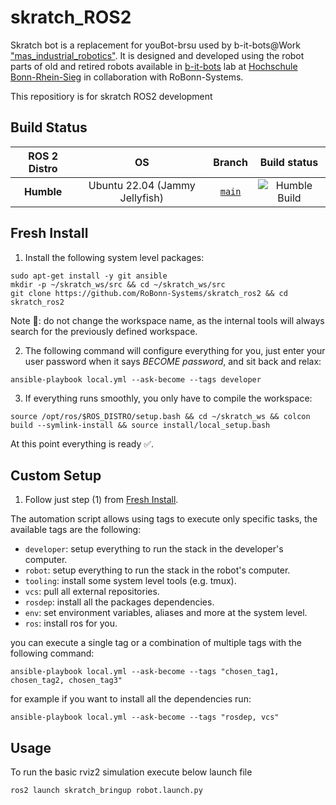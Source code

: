 # skratch_ROS2

Skratch bot is a replacement for youBot-brsu used by b-it-bots@Work ["mas_industrial_robotics"](https://b-it-bots.readthedocs.io/projects/mas-industrial-robotics/en/latest/index.html). It is designed and developed using the robot parts of old and retired robots available in [b-it-bots](https://www.h-brs.de/en/a2s/b-it-bots) lab at [Hochschule Bonn-Rhein-Sieg](https://www.h-brs.de/en) in collaboration with RoBonn-Systems.

This repositiory is for skratch ROS2 development

## Build Status

ROS 2 Distro | OS     | Branch | Build status
:----------: | :----: | :----: | :----------:
**Humble**   | Ubuntu 22.04 (Jammy Jellyfish)  | [`main`](https://github.com/RoBonn-Systems/skratch_ros2/tree/main) | ![Humble Build](https://github.com/RoBonn-Systems/skratch_ros2/actions/workflows/main.yaml/badge.svg?branch=main)

## Fresh Install

1. Install the following system level packages:

```console
sudo apt-get install -y git ansible
mkdir -p ~/skratch_ws/src && cd ~/skratch_ws/src
git clone https://github.com/RoBonn-Systems/skratch_ros2 && cd skratch_ros2
```

Note 📌: do not change the workspace name, as the internal tools will always search for the previously defined workspace.

2. The following command will configure everything for you, just enter your user password when it says *BECOME password*, and sit back and relax:

```console
ansible-playbook local.yml --ask-become --tags developer
```

3. If everything runs smoothly, you only have to compile the workspace:

```console
source /opt/ros/$ROS_DISTRO/setup.bash && cd ~/skratch_ws && colcon build --symlink-install && source install/local_setup.bash
```

At this point everything is ready ✅.

## Custom Setup

1. Follow just step (1) from [Fresh Install](#fresh-install).

The automation script allows using tags to execute only specific tasks, the available tags are the following:
- `developer`: setup everything to run the stack in the developer's computer.
- `robot`: setup everything to run the stack in the robot's computer.
- `tooling`: install some system level tools (e.g. tmux).
- `vcs`: pull all external repositories.
- `rosdep`: install all the packages dependencies.
- `env`: set environment variables, aliases and more at the system level.
- `ros`: install ros for you.

you can execute a single tag or a combination of multiple tags with the following command:

```console
ansible-playbook local.yml --ask-become --tags "chosen_tag1, chosen_tag2, chosen_tag3"
```

for example if you want to install all the dependencies run:

```console
ansible-playbook local.yml --ask-become --tags "rosdep, vcs"
```

## Usage

To run the basic rviz2 simulation execute below launch file

```console
ros2 launch skratch_bringup robot.launch.py
```
